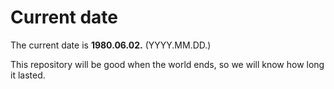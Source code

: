# Current date

The current date is **1980.06.02.** (YYYY.MM.DD.)

This repository will be good when the world ends, so we will know how long it lasted.